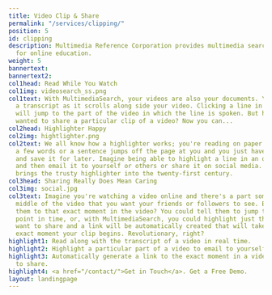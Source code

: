 ```yaml
---
title: Video Clip & Share
permalink: "/services/clipping/"
position: 5
id: clipping
description: Multimedia Reference Corporation provides multimedia search functionality
  for online education.
weight: 5
bannertext: 
bannertext2: 
col1head: Read While You Watch
col1img: videosearch_ss.png
col1text: With MultimediaSearch, your videos are also your documents. You can read
  a transcript as it scrolls along side your video. Clicking a line in the transcript
  will jump to the part of the video in which the line is spoken. But have you ever
  wanted to share a particular clip of a video? Now you can...
col2head: Highlighter Happy
col2img: hightlighter.png
col2text: We all know how a highlighter works; you're reading on paper when suddenly
  a few words or a sentence jumps off the page at you and you just have to mark it
  and save it for later. Imagine being able to highlight a line in an online video
  and then email it to yourself or others or share it on social media. MultimediaSearch
  brings the trusty highlighter into the twenty-first century.
col3head: Sharing Really Does Mean Caring
col3img: social.jpg
col3text: Imagine you're watching a video online and there's a part somewhere in the
  middle of the video that you want your friends or followers to see. But how to direct
  them to that exact moment in the video? You could tell them to jump to a certain
  point in time, or, with MultimediaSearch, you could highlight just the clip you
  want to share and a link will be automatically created that will take them to the
  exact moment your clip begins. Revolutionary, right?
highlight1: Read along with the transcript of a video in real time.
highlight2: Highlight a particular part of a video to email to yourself or share.
highlight3: Automatically generate a link to the exact moment in a video you want
  to share.
highlight4: <a href="/contact/">Get in Touch</a>. Get a Free Demo.
layout: landingpage
---
```


